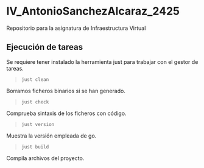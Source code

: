 # IV_AntonioSanchezAlcaraz_2425
Repositorio para la asignatura de Infraestructura Virtual

## Ejecución de tareas
Se requiere tener instalado la herramienta just para trabajar con el gestor de tareas.

> `just clean`

Borramos ficheros binarios si se han generado.

> `just check`

Comprueba sintaxis de los ficheros con código.

> `just version`

Muestra la versión empleada de go.

> `just build`

Compila archivos del proyecto.
